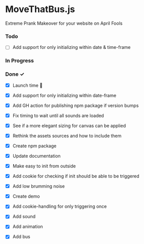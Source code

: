 # MoveThatBus.js

Extreme Prank Makeover for your website on April Fools

### Todo

- [ ] Add support for only initializing within date & time-frame  

### In Progress


### Done ✓

- [x] Launch time 🚀  
- [x] Add support for only initializing within date-frame  
- [x] Add GH action for publishing npm package if version bumps  
- [x] Fix timing to wait until all sounds are loaded  
- [x] See if a more elegant sizing for canvas can be applied  
- [x] Rethink the assets sources and how to include them  
- [x] Create npm package  
- [x] Update documentation  
- [x] Make easy to init from outside  
- [x] Add cookie for checking if init should be able to be triggered  
- [x] Add low brumming noise  
- [x] Create demo  
- [x] Add cookie-handling for only triggering once  
- [x] Add sound  
- [x] Add animation  
- [x] Add bus  


